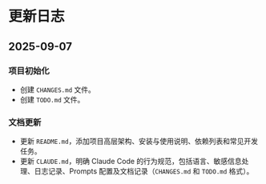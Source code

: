 # 更新日志

## 2025-09-07

### 项目初始化
- 创建 `CHANGES.md` 文件。
- 创建 `TODO.md` 文件。

### 文档更新
- 更新 `README.md`，添加项目高层架构、安装与使用说明、依赖列表和常见开发任务。
- 更新 `CLAUDE.md`，明确 Claude Code 的行为规范，包括语言、敏感信息处理、日志记录、Prompts 配置及文档记录（`CHANGES.md` 和 `TODO.md` 格式）。
